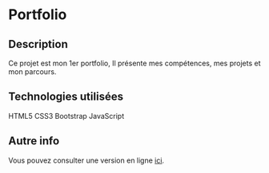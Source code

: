 # Portfolio

## Description
Ce projet est mon 1er portfolio, Il présente mes compétences, mes projets et mon parcours.

## Technologies utilisées
HTML5
CSS3
Bootstrap
JavaScript

## Autre info
Vous pouvez consulter une version en ligne [ici](https://anto95240.github.io/Portfolio-v1).
